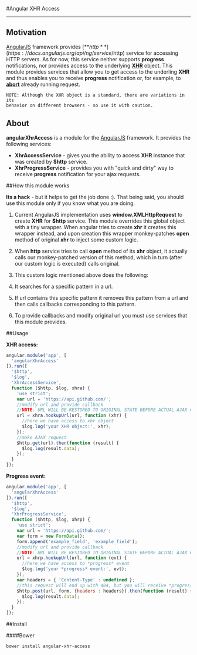 #Angular XHR Access

---

## Motivation

[AngularJS](http://angularjs.org/) framework provides
[**$http**](https://docs.angularjs.org/api/ng/service/$http) service for
accessing HTTP servers. As for now, this service neither supports **progress**
notifications, nor provides access to the underlying
[**XHR**](https://developer.mozilla.org/en-US/docs/Web/API/XMLHttpRequest)
object. This module provides services that allow you to get access
to the underling **XHR** and thus enables you to receive
**progress** notification or, for example, to
[**abort**](https://developer.mozilla.org/en-US/docs/Web/API/XMLHttpRequest#abort%28%29)
already running request.

    NOTE: Although the XHR object is a standard, there are variations in its
    behavior on different browsers - so use it with caution.


## About

**angularXhrAccess** is a module for the [AngularJS](http://angularjs.org/)
framework. It provides the following services:

* **XhrAccessService** - gives you the ability to access **XHR** instance that
was created by **$http** service.
* **XhrProgressService** - provides you with "quick and dirty" way to receive
**progress** notification for your ajax requests.

##How this module works

**Its a hack** - but it helps to get the job done :). That being said, you
should use this module only if you know what you are doing.

1. Current AngularJS implementation uses **window.XMLHttpRequest** to create
**XHR** for **$http** service. This module overrides this global object with a
tiny wrapper. When angular tries to create **xhr** it creates this wrapper
instead, and upon creation this wrapper monkey-patches **open** method of
original **xhr** to inject some custom logic.

2. When **http** service tries to call **open** method of its **xhr** object,
it actually calls our monkey-patched version of this method, which in turn
(after our custom logic is executed) calls original.

3. This custom logic mentioned above does the following:
  1. It searches for a specific pattern in a url.
  2. If url contains this specific pattern it removes this pattern from a url
  and then calls callbacks corresponding  to this pattern.

4. To provide callbacks and modify original url you must use services that
this module provides.


##Usage

**XHR access:**

```js
angular.module('app', [
  'angularXhrAccess'
]).run([
  '$http',
  '$log',
  'XhrAccessService',
  function ($http, $log, xhra) {
    'use strict';
    var url = 'https://api.github.com/';
    //modify url and provide callback
    //NOTE: URL WILL BE RESTORED TO ORIGINAL STATE BEFORE ACTUAL AJAX CALL
    url = xhra.hookupUrl(url, function (xhr) {
      //here we have access to xhr object
      $log.log('your XHR object:', xhr);
    });
    //make AJAX request
    $http.get(url).then(function (result) {
      $log.log(result.data);
    });
  }
});
```

**Progress event:**

```js
angular.module('app', [
  'angularXhrAccess'
]).run([
  '$http',
  '$log',
  'XhrProgressService',
  function ($http, $log, xhrp) {
    'use strict';
    var url = 'https://api.github.com/';
    var form = new FormData();
    form.append('example_field', 'example_field');
    //modify url and provide callback
    //NOTE: URL WILL BE RESTORED TO ORIGINAL STATE BEFORE ACTUAL AJAX CALL
    url = xhrp.hookupUrl(url, function (evt) {
      //here we have access to *progress* event
      $log.log('your *progress* event:', evt);
    });
    var headers = { 'Content-Type' : undefined };
    //this request will end up with 404, but you will receive *progress* event
    $http.post(url, form, {headers : headers}).then(function (result) {
      $log.log(result.data);
    });
  }
]);
```

##Install

####Bower

```sh
bower install angular-xhr-access
```

